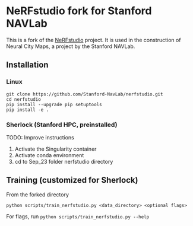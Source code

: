 # NeRFstudio fork for Stanford NAVLab

This is a fork of the [NeRFstudio](https://github.com/nerfstudio-project/nerfstudio/) project. It is used in the construction of Neural City Maps, a project by the Stanford NAVLab.

## Installation

### Linux
```
git clone https://github.com/Stanford-NavLab/nerfstudio.git
cd nerfstudio
pip install --upgrade pip setuptools
pip install -e .
```

### Sherlock (Stanford HPC, preinstalled)
TODO: Improve instructions
1. Activate the Singularity container
2. Activate conda environment
3. cd to Sep_23 folder nerfstudio directory
   
## Training (customized for Sherlock)

From the forked directory
```
python scripts/train_nerfstudio.py <data_directory> <optional flags>
```

For flags, run `python scripts/train_nerfstudio.py --help`

